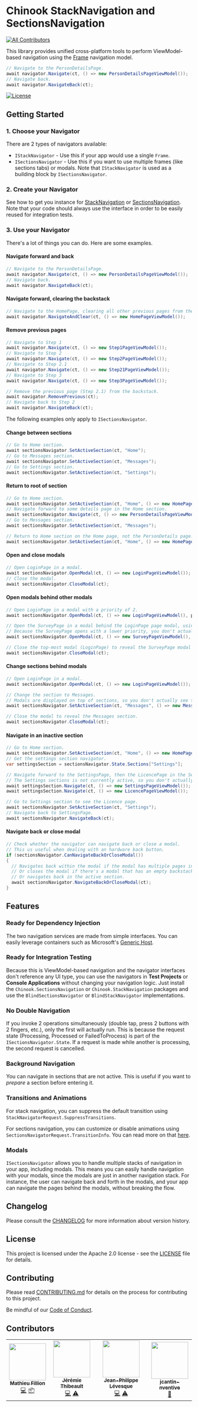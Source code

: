 # Chinook StackNavigation and SectionsNavigation
<!-- ALL-CONTRIBUTORS-BADGE:START - Do not remove or modify this section -->
[![All Contributors](https://img.shields.io/badge/all_contributors-4-orange.svg?style=flat-square)](#contributors-)
<!-- ALL-CONTRIBUTORS-BADGE:END -->

This library provides unified cross-platform tools to perform ViewModel-based navigation using the [Frame](https://docs.microsoft.com/en-us/uwp/api/windows.ui.xaml.controls.frame) navigation model.
```csharp
// Navigate to the PersonDetailsPage.
await navigator.Navigate(ct, () => new PersonDetailsPageViewModel());
// Navigate back.
await navigator.NavigateBack(ct);
```

[![License](https://img.shields.io/badge/License-Apache%202.0-blue.svg)](LICENSE)

## Getting Started

### 1. Choose your Navigator

There are 2 types of navigators available:
- `IStackNavigator` - Use this if your app would use a single `Frame`.
- `ISectionsNavigator` - Use this if you want to use multiple frames (like sections tabs) or modals. Note that `IStackNavigator` is used as a building block by `ISectionsNavigator`. 

### 2. Create your Navigator

See how to get you instance for [StackNavigation](src/StackNavigation.Abstractions/StackNavigation.md#getting-started) or [SectionsNavigation](src/SectionsNavigation.Abstractions/SectionsNavigation.md#getting-started). Note that your code should always use the interface in order to be easily reused for integration tests.

### 3. Use your Navigator

There's a lot of things you can do. Here are some examples.

#### Navigate forward and back
```csharp
// Navigate to the PersonDetailsPage.
await navigator.Navigate(ct, () => new PersonDetailsPageViewModel());
// Navigate back.
await navigator.NavigateBack(ct);
```

#### Navigate forward, clearing the backstack
```csharp
// Navigate to the HomePage, clearing all other previous pages from the backstack.
await navigator.NavigateAndClear(ct, () => new HomePageViewModel());
```

#### Remove previous pages
```csharp
// Navigate to Step 1
await navigator.Navigate(ct, () => new Step1PageViewModel());
// Navigate to Step 2
await navigator.Navigate(ct, () => new Step2PageViewModel());
// Navigate to Step 2.1
await navigator.Navigate(ct, () => new Step21PageViewModel());
// Navigate to Step 3
await navigator.Navigate(ct, () => new Step3PageViewModel());

// Remove the previous page (Step 2.1) from the backstack. 
await navigator.RemovePrevious(ct);
// Navigate back to Step 2
await navigator.NavigateBack(ct);
```

The following examples only apply to `ISectionsNavigator`.

#### Change between sections
```csharp
// Go to Home section.
await sectionsNavigator.SetActiveSection(ct, "Home");
// Go to Messages section.
await sectionsNavigator.SetActiveSection(ct, "Messages");
// Go to Settings section.
await sectionsNavigator.SetActiveSection(ct, "Settings");
```

#### Return to root of section
```csharp
// Go to Home section.
await sectionsNavigator.SetActiveSection(ct, "Home", () => new HomePageViewModel());
// Navigate forward to some details page in the Home section.
await sectionsNavigator.Navigate(ct, () => new PersonDetailsPageViewModel());
// Go to Messages section.
await sectionsNavigator.SetActiveSection(ct, "Messages");

// Return to Home section on the Home page, not the PersonDetails page.
await sectionsNavigator.SetActiveSection(ct, "Home", () => new HomePageViewModel(), returnToRoot: true);
```

#### Open and close modals
```csharp
// Open LoginPage in a modal.
await sectionsNavigator.OpenModal(ct, () => new LoginPageViewModel());
// Close the modal.
await sectionsNavigator.CloseModal(ct);
```

#### Open modals behind other modals
```csharp
// Open LoginPage in a modal with a priority of 2.
await sectionsNavigator.OpenModal(ct, () => new LoginPageViewModel(), priority = 2);

// Open the SurveyPage in a modal behind the LoginPage page modal, using a lower priority of 1.
// Because the SurveyPage opens with a lower priority, you don't actually see this change happen.
await sectionsNavigator.OpenModal(ct, () => new SurveyPageViewModel(), priority = 1);

// Close the top-most modal (LoginPage) to reveal the SurveyPage modal behind it.
await sectionsNavigator.CloseModal(ct);
```

#### Change sections behind modals
```csharp
// Open LoginPage in a modal.
await sectionsNavigator.OpenModal(ct, () => new LoginPageViewModel());

// Change the section to Messages.
// Modals are displayed on top of sections, so you don't actually see this change happen.
await sectionsNavigator.SetActiveSection(ct, "Messages", () => new MessagesPageViewModel());

// Close the modal to reveal the Messages section.
await sectionsNavigator.CloseModal(ct);
```

#### Navigate in an inactive section
```csharp
// Go to Home section.
await sectionsNavigator.SetActiveSection(ct, "Home", () => new HomePageViewModel());
// Get the settings section navigator.
var settingsSection = sectionsNavigator.State.Sections["Settings"];

// Navigate forward to the SettingsPage, then the LicencePage in the Settings section.
// The Settings sections is not currently active, so you don't actually see this change happen.
await settingsSection.Navigate(ct, () => new SettingsPageViewModel());
await settingsSection.Navigate(ct, () => new LicencePageViewModel());

// Go to Settings section to see the Licence page.
await sectionsNavigator.SetActiveSection(ct, "Settings");
// Navigate back to SettingsPage.
await sectionsNavigator.NavigateBack(ct);
```

#### Navigate back or close modal
```csharp
// Check whether the navigator can navigate back or close a modal.
// This us useful when dealing with an hardware back button.
if (sectionsNavigator.CanNavigateBackOrCloseModal())
{
  // Navigates back within the modal if the modal has multiple pages in its stack
  // Or closes the modal if there's a modal that has an empty backstack
  // Or navigates back in the active section.
  await sectionsNavigator.NavigateBackOrCloseModal(ct);
}
```

## Features

### Ready for Dependency Injection
The two navigation services are made from simple interfaces. You can easily leverage containers such as Microsoft's [Generic Host](https://docs.microsoft.com/en-us/aspnet/core/fundamentals/host/generic-host).

### Ready for Integration Testing
Because this is ViewModel-based navigation and the navigator interfaces don't reference any UI type, you can use the navigators in **Test Projects** or **Console Applications** without changing your navigation logic. Just install the `Chinook.SectionsNavigation` or `Chinook.StackNavigation` packages and use the `BlindSectionsNavigator` or `BlindStackNavigator` implementations.

### No Double Navigation
If you invoke 2 operations simultaneously (double tap, press 2 buttons with 2 fingers, etc.), only the first will actually run.
This is because the request state (Processing, Processed or FailedToProcess) is part of the `ISectionsNavigator.State`.
If a request is made while another is processing, the second request is cancelled.

### Background Navigation
You can navigate in sections that are not active. This is useful if you want to _prepare_ a section before entering it.

### Transitions and Animations
For stack navigation, you can suppress the default transition using `StackNavigatorRequest.SuppressTransitions`.

For sections navigation, you can customize or disable animations using `SectionsNavigatorRequest.TransitionInfo`.
You can read more on that [here](src/SectionsNavigation.Abstractions/SectionsNavigation.md#transitions-and-animations).

### Modals
`ISectionsNavigator` allows you to handle multiple stacks of navigation in your app, including modals. This means you can easily handle navigation with your modals, since the modals are just in another navigation stack. For instance, the user can navigate back and forth in the modals, and your app can navigate the pages behind the modals, without breaking the flow.

## Changelog

Please consult the [CHANGELOG](CHANGELOG.md) for more information about version
history.

## License

This project is licensed under the Apache 2.0 license - see the
[LICENSE](LICENSE) file for details.

## Contributing

Please read [CONTRIBUTING.md](CONTRIBUTING.md) for details on the process for
contributing to this project.

Be mindful of our [Code of Conduct](CODE_OF_CONDUCT.md).

## Contributors

<!-- ALL-CONTRIBUTORS-LIST:START - Do not remove or modify this section -->
<!-- prettier-ignore-start -->
<!-- markdownlint-disable -->
<table>
  <tr>
    <td align="center"><a href="https://github.com/MatFillion"><img src="https://avatars0.githubusercontent.com/u/7029537?v=4" width="100px;" alt=""/><br /><sub><b>Mathieu Fillion</b></sub></a><br /><a href="https://github.com/nventive/Chinook.Navigation/commits?author=MatFillion" title="Code">💻</a> <a href="#platform-MatFillion" title="Packaging/porting to new platform">📦</a></td>
    <td align="center"><a href="https://github.com/jeremiethibeault"><img src="https://avatars3.githubusercontent.com/u/5444226?v=4" width="100px;" alt=""/><br /><sub><b>Jérémie Thibeault</b></sub></a><br /><a href="https://github.com/nventive/Chinook.Navigation/commits?author=jeremiethibeault" title="Code">💻</a> <a href="https://github.com/nventive/Chinook.Navigation/commits?author=jeremiethibeault" title="Tests">⚠️</a></td>
    <td align="center"><a href="https://github.com/jeanplevesque"><img src="https://avatars3.githubusercontent.com/u/39710855?v=4" width="100px;" alt=""/><br /><sub><b>Jean-Philippe Lévesque</b></sub></a><br /><a href="https://github.com/nventive/Chinook.Navigation/commits?author=jeanplevesque" title="Code">💻</a> <a href="https://github.com/nventive/Chinook.Navigation/commits?author=jeanplevesque" title="Tests">⚠️</a></td>
    <td align="center"><a href="https://github.com/jcantin-nventive"><img src="https://avatars1.githubusercontent.com/u/43351943?v=4" width="100px;" alt=""/><br /><sub><b>jcantin-nventive</b></sub></a><br /><a href="https://github.com/nventive/Chinook.Navigation/commits?author=jcantin-nventive" title="Documentation">📖</a></td>
  </tr>
</table>

<!-- markdownlint-enable -->
<!-- prettier-ignore-end -->
<!-- ALL-CONTRIBUTORS-LIST:END -->
<!-- ALL-CONTRIBUTORS-LIST:END -->
